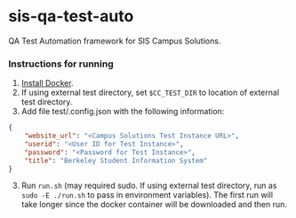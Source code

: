 # sis-qa-test-auto

QA Test Automation framework for SIS Campus Solutions.


### Instructions for running
1. [Install Docker](https://docs.docker.com/installation/).
2. If using external test directory, set `$CC_TEST_DIR` to location of external test directory.
4. Add file test/.config.json with the following information:
```json
{
    "website_url": "<Campus Solutions Test Instance URL>",
    "userid": "<User ID for Test Instance>",
    "password": "<Password for Test Instance>",
    "title": "Berkeley Student Information System"
}
```
3. Run `run.sh` (may required sudo. If using external test directory, run as `sudo -E ./run.sh` to 
pass in environment variables). The first run will take longer since the docker container will be 
downloaded and then run.
